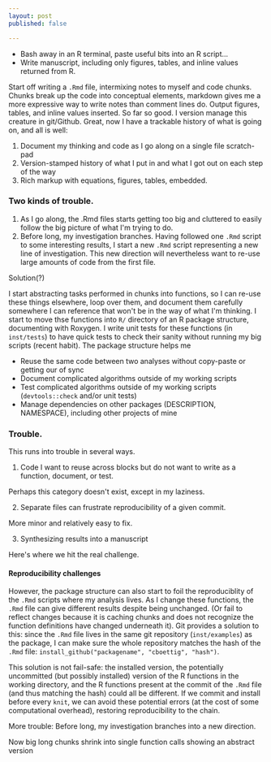 ```yaml
---
layout: post
published: false

---
```


* Bash away in an R terminal, paste useful bits into an R script...
* Write manuscript, including only figures, tables, and inline values returned from R.  



Start off writing a `.Rmd` file, intermixing notes to myself and code chunks.  Chunks break up the code into conceptual elements, markdown gives me a more expressive way to write notes than comment lines do.  Output figures, tables, and inline values inserted.  So far so good.  I version manage this creature in git/Github.  Great, now I have a trackable history of what is going on, and all is well:

1. Document my thinking and code as I go along on a single file scratch-pad
2. Version-stamped history of what I put in and what I got out on each step of the way
3. Rich markup with equations, figures, tables, embedded.  


### Two kinds of trouble.  

1. As I go along, the .Rmd files starts getting too big and cluttered to easily follow the big picture of what I'm trying to do.  
2. Before long, my investigation branches.  Having followed one `.Rmd` script to some interesting results, I start a new `.Rmd` script representing a new line of investigation.  This new direction will nevertheless want to re-use large amounts of code from the first file.  

Solution(?)

I start abstracting tasks performed in chunks into functions, so I can re-use these things elsewhere, loop over them, and document them carefully somewhere I can reference that won't be in the way of what I'm thinking. I start to move thse functions into `R/` directory of an R package structure, documenting with Roxygen. I write unit tests for these functions (in `inst/tests`) to have quick tests to check their sanity without running my big scripts (recent habit).  The package structure helps me 

* Reuse the same code between two analyses without copy-paste or getting our of sync
* Document complicated algorithms outside of my working scripts
* Test complicated algorithms outside of my working scripts (`devtools::check` and/or unit tests)
* Manage dependencies on other packages (DESCRIPTION, NAMESPACE), including other projects of mine


### Trouble.  

This runs into trouble in several ways.  

1. Code I want to reuse across blocks but do not want to write as a function, document, or test.  

Perhaps this category doesn't exist, except in my laziness.  

2. Separate files can frustrate reproducibility of a given commit.  

More minor and relatively easy to fix.  

3. Synthesizing results into a manuscript

Here's where we hit the real challenge.  

#### Reproducibility challenges

However, the package structure can also start to foil the reproduciblity of the `.Rmd` scripts where my analysis lives.  As I change these functions, the `.Rmd` file can give different results despite being unchanged.  (Or fail to reflect changes because it is caching chunks and does not recognize the function definitions have changed underneath it).  Git provides a solution to this: since the `.Rmd` file lives in the same git repository (`inst/examples`) as the package, I can make sure the whole repository matches the hash of the `.Rmd` file:  `install_github("packagename", "cboettig", "hash")`.  

This solution is not fail-safe: the installed version, the potentially uncommitted (but possibly installed) version of the R functions in the working directory, and the R functions present at the commit of the `.Rmd` file (and thus matching the hash) could all be different.  If we commit and install before every `knit`, we can avoid these potential errors (at the cost of some computational overhead), restoring reproducibility to the chain.  


More trouble: Before long, my investigation branches into a new direction.  

Now big long chunks shrink into single function calls showing an abstract version 





